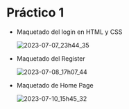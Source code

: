 #  Práctico 1 

- Maquetado del login en HTML y CSS

     ![2023-07-07_23h44_35](https://github.com/MariaRod123/CursoFrontend-practica1/assets/72228855/06b6cf54-f7bc-4982-96fb-c109afca3b37)



- Maquetado del Register

    ![2023-07-08_17h07_44](https://github.com/MariaRod123/CursoFrontend-practica1/assets/72228855/55dcf236-420b-4b23-bd9e-727dd1bfdb65)



- Maquetado de Home Page
  
    ![2023-07-10_15h45_32](https://github.com/MariaRod123/CursoFrontend-practica1/assets/72228855/2ced8e8e-a53e-44e7-a1a5-926366c6ecc8)

